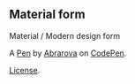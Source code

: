 Material form
-------------
Material / Modern design form

A [Pen](https://codepen.io/abrarova/pen/YzOBNgd) by [Abrarova](https://codepen.io/abrarova) on [CodePen](https://codepen.io).

[License](https://codepen.io/license/pen/YzOBNgd).